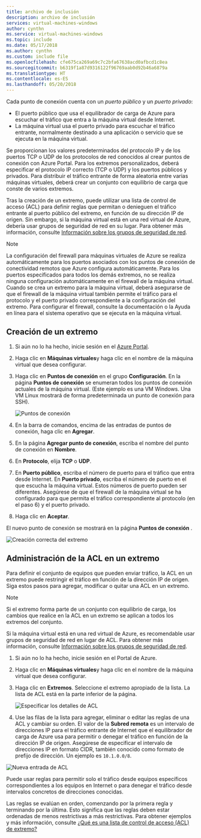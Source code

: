 ```yaml
---
title: archivo de inclusión
description: archivo de inclusión
services: virtual-machines-windows
author: cynthn
ms.service: virtual-machines-windows
ms.topic: include
ms.date: 05/17/2018
ms.author: cynthn
ms.custom: include file
ms.openlocfilehash: cfe675ca269a69c7c2bfa67638acd0afbcd1c8ea
ms.sourcegitcommit: b6319f1a87d9316122f96769aab0d92b46a6879a
ms.translationtype: HT
ms.contentlocale: es-ES
ms.lasthandoff: 05/20/2018
---
```

Cada punto de conexión cuenta con un *puerto público* y un *puerto privado*:

* El puerto público que usa el equilibrador de carga de Azure para escuchar el tráfico que entra a la máquina virtual desde Internet.
* La máquina virtual usa el puerto privado para escuchar el tráfico entrante, normalmente destinado a una aplicación o servicio que se ejecuta en la máquina virtual.

Se proporcionan los valores predeterminados del protocolo IP y de los puertos TCP o UDP de los protocolos de red conocidos al crear puntos de conexión con Azure Portal. Para los extremos personalizados, deberá especificar el protocolo IP correcto (TCP o UDP) y los puertos públicos y privados. Para distribuir el tráfico entrante de forma aleatoria entre varias máquinas virtuales, deberá crear un conjunto con equilibrio de carga que conste de varios extremos.

Tras la creación de un extremo, puede utilizar una lista de control de acceso (ACL) para definir reglas que permitan o denieguen el tráfico entrante al puerto público del extremo, en función de su dirección IP de origen. Sin embargo, si la máquina virtual está en una red virtual de Azure, debería usar grupos de seguridad de red en su lugar. Para obtener más información, consulte [Información sobre los grupos de seguridad de red](../articles/virtual-network/security-overview.md).

> [!NOTE]
> La configuración del firewall para máquinas virtuales de Azure se realiza automáticamente para los puertos asociados con los puntos de conexión de conectividad remotos que Azure configura automáticamente. Para los puertos especificados para todos los demás extremos, no se realiza ninguna configuración automáticamente en el firewall de la máquina virtual. Cuando se crea un extremo para la máquina virtual, deberá asegurarse de que el firewall de la máquina virtual también permite el tráfico para el protocolo y el puerto privado correspondiente a la configuración del extremo. Para configurar el firewall, consulte la documentación o la Ayuda en línea para el sistema operativo que se ejecuta en la máquina virtual.
>
>

## <a name="create-an-endpoint"></a>Creación de un extremo
1. Si aún no lo ha hecho, inicie sesión en el [Azure Portal](https://portal.azure.com).
2. Haga clic en **Máquinas virtuales**y haga clic en el nombre de la máquina virtual que desea configurar.
3. Haga clic en **Puntos de conexión** en el grupo **Configuración**. En la página **Puntos de conexión** se enumeran todos los puntos de conexión actuales de la máquina virtual. (Este ejemplo es una VM Windows. Una VM Linux mostrará de forma predeterminada un punto de conexión para SSH).

   <!-- ![Endpoints](./media/virtual-machines-common-classic-setup-endpoints/endpointswindows.png) -->
   ![Puntos de conexión](./media/virtual-machines-common-classic-setup-endpoints/endpointsblade.png)

4. En la barra de comandos, encima de las entradas de puntos de conexión, haga clic en **Agregar**.
5. En la página **Agregar punto de conexión**, escriba el nombre del punto de conexión en **Nombre**.
6. En **Protocolo**, elija **TCP** o **UDP**.
7. En **Puerto público**, escriba el número de puerto para el tráfico que entra desde Internet. En **Puerto privado**, escriba el número de puerto en el que escucha la máquina virtual. Estos números de puerto pueden ser diferentes. Asegúrese de que el firewall de la máquina virtual se ha configurado para que permita el tráfico correspondiente al protocolo (en el paso 6) y el puerto privado.
10. Haga clic en **Aceptar**.

El nuevo punto de conexión se mostrará en la página **Puntos de conexión** .

![Creación correcta del extremo](./media/virtual-machines-common-classic-setup-endpoints/endpointcreated.png)

## <a name="manage-the-acl-on-an-endpoint"></a>Administración de la ACL en un extremo
Para definir el conjunto de equipos que pueden enviar tráfico, la ACL en un extremo puede restringir el tráfico en función de la dirección IP de origen. Siga estos pasos para agregar, modificar o quitar una ACL en un extremo.

> [!NOTE]
> Si el extremo forma parte de un conjunto con equilibrio de carga, los cambios que realice en la ACL en un extremo se aplican a todos los extremos del conjunto.
>
>

Si la máquina virtual está en una red virtual de Azure, es recomendable usar grupos de seguridad de red en lugar de ACL. Para obtener más información, consulte [Información sobre los grupos de seguridad de red](../articles/virtual-network/security-overview.md).

1. Si aún no lo ha hecho, inicie sesión en el Portal de Azure.
2. Haga clic en **Máquinas virtuales**y haga clic en el nombre de la máquina virtual que desea configurar.
3. Haga clic en **Extremos**. Seleccione el extremo apropiado de la lista. La lista de ACL está en la parte inferior de la página.

   ![Especificar los detalles de ACL](./media/virtual-machines-common-classic-setup-endpoints/aclpreentry.png)

4. Use las filas de la lista para agregar, eliminar o editar las reglas de una ACL y cambiar su orden. El valor de la **Subred remota** es un intervalo de direcciones IP para el tráfico entrante de Internet que el equilibrador de carga de Azure usa para permitir o denegar el tráfico en función de la dirección IP de origen. Asegúrese de especificar el intervalo de direcciones IP en formato CIDR, también conocido como formato de prefijo de dirección. Un ejemplo es `10.1.0.0/8`.

 ![Nueva entrada de ACL](./media/virtual-machines-common-classic-setup-endpoints/newaclentry.png)


Puede usar reglas para permitir solo el tráfico desde equipos específicos correspondientes a los equipos en Internet o para denegar el tráfico desde intervalos concretos de direcciones conocidas.

Las reglas se evalúan en orden, comenzando por la primera regla y terminando por la última. Esto significa que las reglas deben estar ordenadas de menos restrictivas a más restrictivas. Para obtener ejemplos y más información, consulte [¿Qué es una lista de control de acceso (ACL) de extremo?](../articles/virtual-network/virtual-networks-acl.md)
